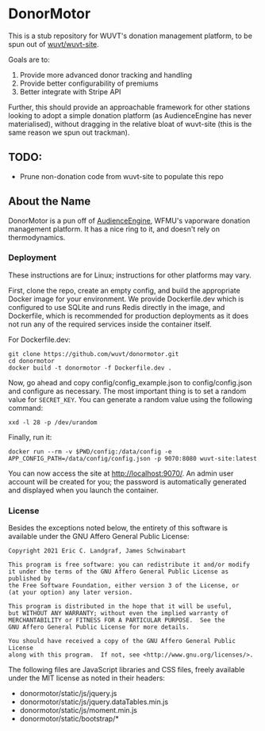 # DonorMotor

This is a stub repository for WUVT's donation management platform, to be spun out of
[wuvt/wuvt-site](https://github.com/wuvt/wuvt-site).

Goals are to:

1. Provide more advanced donor tracking and handling
2. Provide better configurability of premiums
3. Better integrate with Stripe API

Further, this should provide an approachable framework for other stations looking to
adopt a simple donation platform (as AudienceEngine has never materialised), without
dragging in the relative bloat of wuvt-site (this is the same reason we spun out
trackman).

## TODO:

- Prune non-donation code from wuvt-site to populate this repo

## About the Name

DonorMotor is a pun off of [AudienceEngine](https://en.wikipedia.org/wiki/The_Audience_Engine),
WFMU's vaporware donation management platform. It has a nice ring to it, and doesn't rely on
thermodynamics.

### Deployment
These instructions are for Linux; instructions for other platforms may vary.

First, clone the repo, create an empty config, and build the appropriate Docker
image for your environment. We provide Dockerfile.dev which is configured to
use SQLite and runs Redis directly in the image, and Dockerfile, which is
recommended for production deployments as it does not run any of the required
services inside the container itself.

For Dockerfile.dev:
```
git clone https://github.com/wuvt/donormotor.git
cd donormotor
docker build -t donormotor -f Dockerfile.dev .
```

Now, go ahead and copy config/config_example.json to config/config.json and
configure as necessary. The most important thing is to set a random value for
`SECRET_KEY`. You can generate a random value using the following command:
```
xxd -l 28 -p /dev/urandom
```

Finally, run it:
```
docker run --rm -v $PWD/config:/data/config -e APP_CONFIG_PATH=/data/config/config.json -p 9070:8080 wuvt-site:latest
```

You can now access the site at <http://localhost:9070/>. An admin user account
will be created for you; the password is automatically generated and displayed
when you launch the container.

### License

Besides the exceptions noted below, the entirety of this software is available
under the GNU Affero General Public License:

```
Copyright 2021 Eric C. Landgraf, James Schwinabart

This program is free software: you can redistribute it and/or modify
it under the terms of the GNU Affero General Public License as published by
the Free Software Foundation, either version 3 of the License, or
(at your option) any later version.

This program is distributed in the hope that it will be useful,
but WITHOUT ANY WARRANTY; without even the implied warranty of
MERCHANTABILITY or FITNESS FOR A PARTICULAR PURPOSE.  See the
GNU Affero General Public License for more details.

You should have received a copy of the GNU Affero General Public License
along with this program.  If not, see <http://www.gnu.org/licenses/>.
```
The following files are JavaScript libraries and CSS files, freely available
under the MIT license as noted in their headers:

- donormotor/static/js/jquery.js
- donormotor/static/js/jquery.dataTables.min.js
- donormotor/static/js/moment.min.js
- donormotor/static/bootstrap/*

